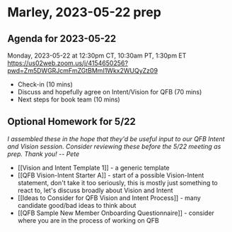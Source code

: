 # Marley, 2023-05-22 prep

## Agenda for 2023-05-22

Monday, 2023-05-22 at 12:30pm CT, 10:30am PT, 1:30pm ET
https://us02web.zoom.us/j/4154650256?pwd=Zm5DWGRJcmFmZGtBMmI1Wkx2WUQyZz09

- Check-in (10 mins)
- Discuss and hopefully agree on Intent/Vision for QFB (70 mins)
- Next steps for book team (10 mins)

## Optional Homework for 5/22

_I assembled these in the hope that they'd be useful input to our QFB Intent and Vision session. Consider reviewing these before the 5/22 meeting as prep. Thank you! -- Pete_

- [[Vision and Intent Template 1]] - a generic template
- [[QFB Vision-Intent Starter A]] - start of a possible Vision-Intent statement, don't take it too seriously, this is mostly just something to react to, let's discuss broadly about Vision and Intent
- [[Ideas to Consider for QFB Vision and Intent Process]] - many candidate good/bad ideas to think about
- [[QFB Sample New Member Onboarding Questionnaire]] - consider where you are in the process of working on QFB
